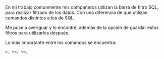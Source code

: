 En mi trabajo comunmente mis compañeros utilizan la barra de filtro
SQL, para realizar filtrado de los datos. Con una diferencia de que utilizan
comandos distintos a los de SQL.

Me puse a averiguar y lo encontré, además de la opción de guardar estos filtros
para utilizarlos después.

Lo más importante entre los comandos se encuentra: 

    =, >=, <=,   